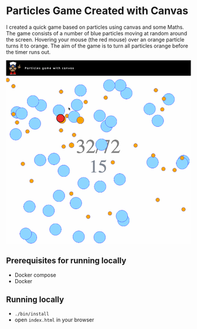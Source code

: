 # Particles Game Created with Canvas

I created a quick game based on particles using canvas and some Maths. The game consists of a number of blue particles moving at random around the screen. Hovering your mouse (the red mouse) over an orange particle turns it to orange. The aim of the game is to turn all particles orange before the timer runs out.

![particle game gif](./src/assets/img/particles.gif)

## Prerequisites for running locally
- Docker compose
- Docker

## Running locally
- `./bin/install`
- open `index.html` in your browser
